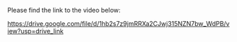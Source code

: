 Please find the link to the video below:

https://drive.google.com/file/d/1hb2s7z9jmRRXa2CJwj315NZN7bw_WdPB/view?usp=drive_link
